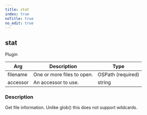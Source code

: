 ```yaml
---
title: stat
index: true
noTitle: true
no_edit: true
---
```




<div class="vql_item"></div>


## stat
<span class='vql_type pull-right page-header'>Plugin</span>



<div class="vqlargs"></div>

Arg | Description | Type
----|-------------|-----
filename|One or more files to open.|OSPath (required)
accessor|An accessor to use.|string

### Description

Get file information. Unlike glob() this does not support wildcards.

